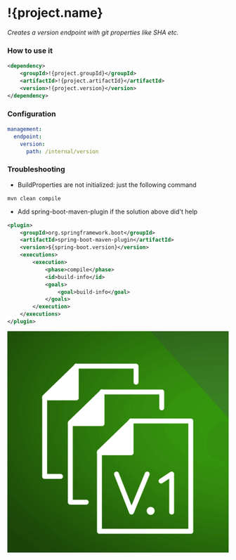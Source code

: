 [var target]: # (/)

# !{project.name}
*Creates a version endpoint with git properties like SHA etc.*

[include]: # (/README/shields.include.md)

### How to use it
```xml
<dependency>
    <groupId>!{project.groupId}</groupId>
    <artifactId>!{project.artifactId}</artifactId>
    <version>!{project.version}</version>
</dependency>
```

### Configuration
```yaml
management:
  endpoint:
    version:
      path: /internal/version
```

### Troubleshooting
* BuildProperties are not initialized: just the following command 
```shell script
mvn clean compile
```

* Add spring-boot-maven-plugin if the solution above did't help 
```xml
<plugin>
    <groupId>org.springframework.boot</groupId>
    <artifactId>spring-boot-maven-plugin</artifactId>
    <version>${spring-boot.version}</version>
    <executions>
        <execution>
            <phase>compile</phase>
            <id>build-info</id>
            <goals>
                <goal>build-info</goal>
            </goals>
        </execution>
    </executions>
</plugin>                
```

![logo](logo.png "logo")